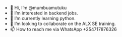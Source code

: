 - 👋 Hi, I’m @mumbuamutuku
- 👀 I’m interested in backend jobs.
- 🌱 I’m currently learning python.
- 💞️ I’m looking to collaborate on the ALX SE training.
- 📫 How to reach me via WhatsApp +254717876326

<!---
mumbuamutuku/mumbuamutuku is a ✨ special ✨ repository because its `README.md` (this file) appears on your GitHub profile.
You can click the Preview link to take a look at your changes.
--->
